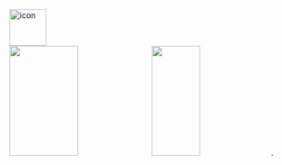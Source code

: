 
<div style="display: flex; align-items: flex-start;"><img src="https://techstack-generator.vercel.app/cpp-icon.svg" alt="icon" width="65" height="65" /></div>
<div align="left">
<img height="195px" width="49%" src="https://github-readme-stats.vercel.app/api?username=mazty47&show_icons=true&theme=transparent&include_all_commits=true&hide_border=true&count_private=true"/>
<img height="195px" width="41%" src="https://github-readme-stats.vercel.app/api/top-langs/?username=dan1xk&layout=compact&langs_count=7&hide_border=true&theme=transparent"/>	
  .
</div>
<br/>


